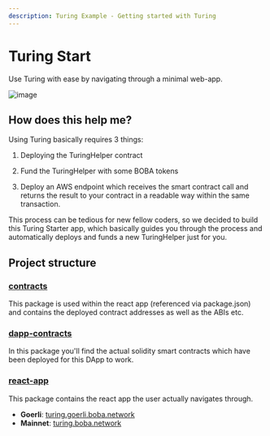 ```yaml
---
description: Turing Example - Getting started with Turing
---
```


# Turing Start

Use Turing with ease by navigating through a minimal web-app.

![image](https://user-images.githubusercontent.com/28724551/165357134-7ed58663-e887-43bc-814b-0deb3470157e.png)

## How does this help me?

Using Turing basically requires 3 things:

1. Deploying the TuringHelper contract

2. Fund the TuringHelper with some BOBA tokens

3. Deploy an AWS endpoint which receives the smart contract call and returns the result to your contract in a readable way within the same transaction.

This process can be tedious for new fellow coders, so we decided to build this Turing Starter app, which basically guides you through the process and automatically deploys and funds a new TuringHelper just for you.

## Project structure

### [contracts](https://github.com/bobanetwork/boba/tree/docs-in-monrepo/boba_community/turing-start/packages/contracts)

This package is used within the react app (referenced via package.json) and contains the deployed contract addresses as well as the ABIs etc.

### [dapp-contracts](https://github.com/bobanetwork/boba/tree/docs-in-monrepo/boba_community/turing-start/packages/dapp-contracts)

In this package you'll find the actual solidity smart contracts which have been deployed for this DApp to work.

### [react-app](https://github.com/bobanetwork/boba/tree/docs-in-monrepo/boba_community/turing-start/packages/react-app)

This package contains the react app the user actually navigates through.

* **Goerli**: [turing.goerli.boba.network](https://turing.goerli.boba.network/)
* **Mainnet**: [turing.boba.network](https://turing.boba.network/)
